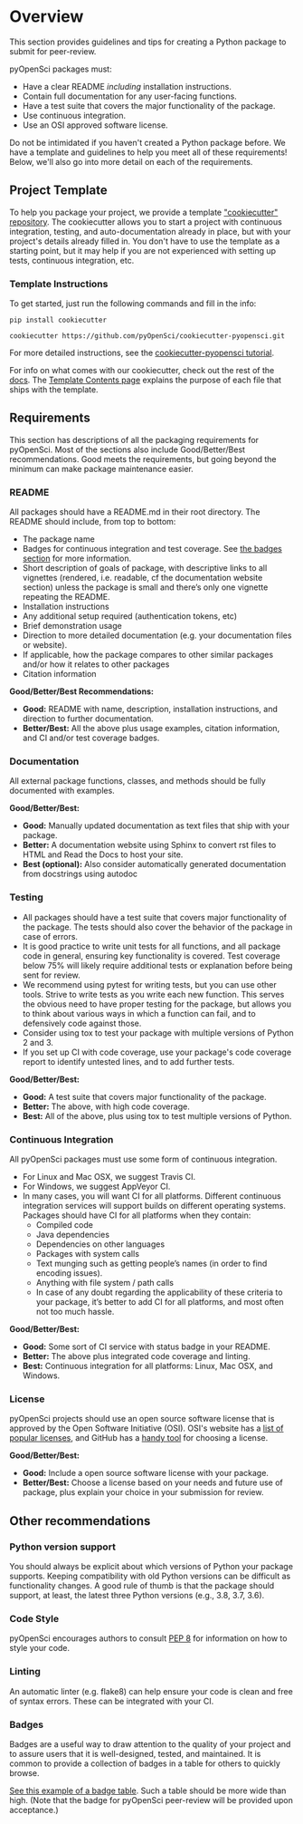 # Overview

This section provides guidelines and tips for creating a Python package to submit for peer-review.

pyOpenSci packages must:
- Have a clear README _including_ installation instructions.
- Contain full documentation for any user-facing functions.
- Have a test suite that covers the major functionality of the package.
- Use continuous integration.
- Use an OSI approved software license.

Do not be intimidated if you haven't created a Python package before. We have a template
and guidelines to help you meet all of these requirements! Below, we'll also go into
more detail on each of the requirements.

## Project Template
To help you package your project, we provide a template ["cookiecutter" repository](https://github.com/pyOpenSci/cookiecutter-pyopensci). The cookiecutter allows you to start a project with continuous integration, testing, and auto-documentation already in place, but with your project's details already filled in. You don't have to use the template as a starting point, but it may help if you are not experienced with setting up tests, continuous integration, etc.

### Template Instructions
To get started, just run the following commands and fill in the info:

```
pip install cookiecutter

cookiecutter https://github.com/pyOpenSci/cookiecutter-pyopensci.git
```

For more detailed instructions, see the [cookiecutter-pyopensci tutorial](https://cookiecutter-pyopensci.readthedocs.io/en/latest/tutorial.html).

For info on what comes with our cookiecutter, check out the rest of the [docs](https://cookiecutter-pyopensci.readthedocs.io/en/latest/). The [Template Contents page](https://cookiecutter-pyopensci.readthedocs.io/en/latest/cookiecutter_contents.html) explains the purpose of each file that ships with the template.


## Requirements
This section has descriptions of all the packaging requirements for pyOpenSci.
Most of the sections also include Good/Better/Best recommendations.
Good meets the requirements, but going beyond the minimum can make package maintenance easier.

### README
All packages should have a README.md in their root directory. The README should include, from top to bottom:

- The package name
- Badges for continuous integration and test coverage. See [the badges section](#badges) for more information.
- Short description of goals of package, with descriptive links to all vignettes (rendered, i.e. readable, cf the documentation website section) unless the package is small and there’s only one vignette repeating the README.
- Installation instructions
- Any additional setup required (authentication tokens, etc)
- Brief demonstration usage
- Direction to more detailed documentation (e.g. your documentation files or website).
- If applicable, how the package compares to other similar packages and/or how it relates to other packages
- Citation information

**Good/Better/Best Recommendations:**
- **Good:** README with name, description, installation instructions, and direction to further documentation.
- **Better/Best:** All the above plus usage examples, citation information, and CI and/or test coverage badges.

### Documentation
All external package functions, classes, and methods should be fully documented with examples.

**Good/Better/Best:**
- **Good:** Manually updated documentation as text files that ship with your package.
- **Better:** A documentation website using Sphinx to convert rst files to HTML and Read the Docs to host your site.
- **Best (optional):** Also consider automatically generated documentation from docstrings using autodoc

### Testing
- All packages should have a test suite that covers major functionality of the package. The tests should also cover the behavior of the package in case of errors.
- It is good practice to write unit tests for all functions, and all package code in general, ensuring key functionality is covered. Test coverage below 75% will likely require additional tests or explanation before being sent for review.
- We recommend using pytest for writing tests, but you can use other tools. Strive to write tests as you write each new function. This serves the obvious need to have proper testing for the package, but allows you to think about various ways in which a function can fail, and to defensively code against those.
- Consider using tox to test your package with multiple versions of Python 2 and 3.
- If you set up CI with code coverage, use your package's code coverage report to identify untested lines, and to add further tests.

**Good/Better/Best:**
- **Good:** A test suite that covers major functionality of the package.
- **Better:** The above, with high code coverage.
- **Best:** All of the above, plus using tox to test multiple versions of Python.

### Continuous Integration
All pyOpenSci packages must use some form of continuous integration.

- For Linux and Mac OSX, we suggest Travis CI.
- For Windows, we suggest AppVeyor CI.
- In many cases, you will want CI for all platforms. Different continuous integration services will support builds on different operating systems. Packages should have CI for all platforms when they contain:
    - Compiled code
    - Java dependencies
    - Dependencies on other languages
    - Packages with system calls
    - Text munging such as getting people’s names (in order to find encoding issues).
    - Anything with file system / path calls
    - In case of any doubt regarding the applicability of these criteria to your package, it’s better to add CI for all platforms, and most often not too much hassle.

**Good/Better/Best:**
- **Good:** Some sort of CI service with status badge in your README.
- **Better:** The above plus integrated code coverage and linting.
- **Best:** Continuous integration for all platforms: Linux, Mac OSX, and Windows.

### License
pyOpenSci projects should use an open source software license that is approved by the Open Software Initiative (OSI). OSI's website has a [list of popular licenses](https://opensource.org/licenses), and GitHub has a [handy tool](https://choosealicense.com/) for choosing a license.

**Good/Better/Best:**
- **Good:** Include a open source software license with your package.
- **Better/Best:** Choose a license based on your needs and future use of package, plus explain your choice in your submission for review.

## Other recommendations
### Python version support
You should always be explicit about which versions of Python your package supports.
Keeping compatibility with old Python versions can be difficult as functionality changes.
A good rule of thumb is that the package should support, at least,
the latest three Python versions (e.g., 3.8, 3.7, 3.6).

### Code Style
pyOpenSci encourages authors to consult [PEP 8](https://www.python.org/dev/peps/pep-0008/) for information on how to style your code.

### Linting
An automatic linter (e.g. flake8) can help ensure your code is clean and free of syntax errors. These can be integrated with your CI.

### Badges

Badges are a useful way to draw attention to the quality of your project and to
assure users that it is well-designed, tested, and maintained.
It is common to provide a collection of badges in a table for others
to quickly browse.

[See this example of a badge table](https://github.com/ropensci/drake). Such a table should be more wide than high. (Note that the badge for pyOpenSci peer-review will be provided upon acceptance.)

